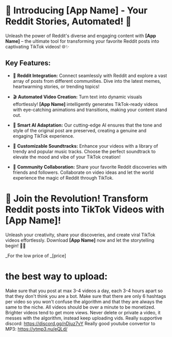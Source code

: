 # 🚀 Introducing [App Name] - Your Reddit Stories, Automated! 🎉

Unleash the power of Reddit's diverse and engaging content with **[App Name]** – the ultimate tool for transforming your favorite Reddit posts into captivating TikTok videos! 🌐✨

## Key Features:

-   📰 **Reddit Integration:** Connect seamlessly with Reddit and explore a vast array of posts from different communities. Dive into the latest memes, heartwarming stories, or trending topics!

-   🎬 **Automated Video Creation:** Turn text into dynamic visuals effortlessly! **[App Name]** intelligently generates TikTok-ready videos with eye-catching animations and transitions, making your content stand out.

-   🤖 **Smart AI Adaptation:** Our cutting-edge AI ensures that the tone and style of the original post are preserved, creating a genuine and engaging TikTok experience.

-   🎵 **Customizable Soundtracks:** Enhance your videos with a library of trendy and popular music tracks. Choose the perfect soundtrack to elevate the mood and vibe of your TikTok creation!

-   👥 **Community Collaboration:** Share your favorite Reddit discoveries with friends and followers. Collaborate on video ideas and let the world experience the magic of Reddit through TikTok.

# 🚀 Join the Revolution! Transform Reddit posts into TikTok Videos with **[App Name]**!

Unleash your creativity, share your discoveries, and create viral TikTok videos effortlessly. Download **[App Name]** now and let the storytelling begin! 🚀🌟

_For the low price of _[price]

# the best way to upload:
Make sure that you post at max 3-4 videos a day, each 3-4 hours apart so that they don't think you are a bot.
Make sure that there are only 6 hashtags per video so you won't confuse the algorithm and that they are always the same to the niche.
All videos should be over a minute to be monetized.
Brighter videos tend to get more views.
Never delete or private a video, it messes with the algorithm, instead keep uploading vids.
Really supportive discord: https://discord.gg/nDjuz7vY 
Really good youtube convertor to MP3: https://ytmp3.nu/eQLd/
